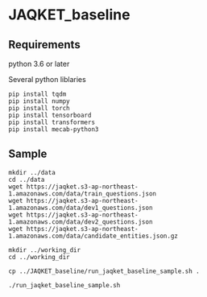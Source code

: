 # JAQKET_baseline

## Requirements
python 3.6 or later

Several python liblaries
```
pip install tqdm
pip install numpy
pip install torch
pip install tensorboard
pip install transformers
pip install mecab-python3
```


## Sample
```
mkdir ../data
cd ../data
wget https://jaqket.s3-ap-northeast-1.amazonaws.com/data/train_questions.json
wget https://jaqket.s3-ap-northeast-1.amazonaws.com/data/dev1_questions.json
wget https://jaqket.s3-ap-northeast-1.amazonaws.com/data/dev2_questions.json
wget https://jaqket.s3-ap-northeast-1.amazonaws.com/data/candidate_entities.json.gz

mkdir ../working_dir
cd ../working_dir

cp ../JAQKET_baseline/run_jaqket_baseline_sample.sh .

./run_jaqket_baseline_sample.sh
```

